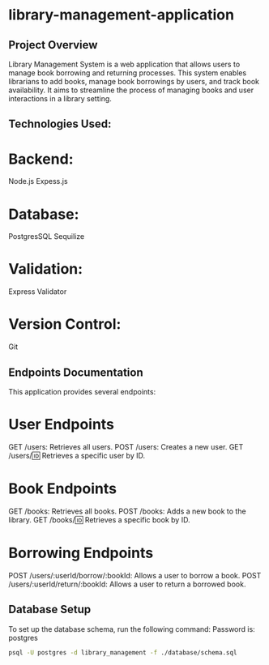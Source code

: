 # library-management-application
 
## Project Overview
Library Management System is a web application that allows users to manage book borrowing and returning processes. This system enables librarians to add books, manage book borrowings by users, and track book availability. It aims to streamline the process of managing books and user interactions in a library setting.



## Technologies Used:
# Backend:
Node.js
Expess.js 

# Database:
PostgresSQL
Sequilize

# Validation:
Express Validator

# Version Control: 
Git


## Endpoints Documentation
This application provides several endpoints:

# User Endpoints
GET /users: Retrieves all users.
POST /users: Creates a new user.
GET /users/:id: Retrieves a specific user by ID.
# Book Endpoints
GET /books: Retrieves all books.
POST /books: Adds a new book to the library.
GET /books/:id: Retrieves a specific book by ID.
# Borrowing Endpoints
POST /users/:userId/borrow/:bookId: Allows a user to borrow a book.
POST /users/:userId/return/:bookId: Allows a user to return a borrowed book.


## Database Setup
To set up the database schema, run the following command:
Password is: postgres
```bash
psql -U postgres -d library_management -f ./database/schema.sql
